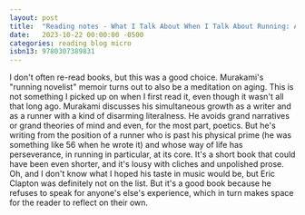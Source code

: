 ```yaml
---
layout: post
title:  "Reading notes - What I Talk About When I Talk About Running: A Memoir"
date:   2023-10-22 00:00:00 -0500
categories: reading blog micro
isbn13: 9780307389831
---
```

I don't often re-read books, but this was a good choice. Murakami's "running novelist" memoir turns out to also be a meditation on aging. This is not something I picked up on when I first read it, even though it wasn't all that long ago. Murakami discusses his simultaneous growth as a writer and as a runner with a kind of disarming literalness. He avoids grand narratives or grand theories of mind and even, for the most part, poetics. But he's writing from the position of a runner who is past his physical prime (he was something like 56 when he wrote it) and whose way of life has perseverance, in running in particular, at its core. It's a short book that could have been even shorter, and it's lousy with cliches and unpolished prose. Oh, and I don't know what I hoped his taste in music would be, but Eric Clapton was definitely not on the list. But it's a good book because he refuses to speak for anyone's else's experience, which in turn makes space for the reader to reflect on their own. 

